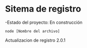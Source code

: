 <h1>Sitema de registro</h1>
<p>-Estado del proyecto: En construcción</p>

``` node [Nombre del archivo] ```

<p>Actualizacion de registro 2.0.1</p>

